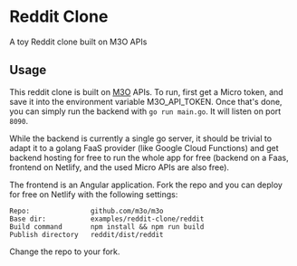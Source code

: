 # Reddit Clone

A toy Reddit clone built on M3O APIs

## Usage

This reddit clone is built on [M3O](https://m3o.com) APIs. To run, first get a Micro token, and save it into the environment variable M3O_API_TOKEN.
Once that's done, you can simply run the backend with `go run main.go`. It will listen on port `8090`.

While the backend is currently a single go server, it should be trivial to adapt it to a golang FaaS provider (like Google Cloud Functions) and get backend hosting for free to run the whole app for free (backend on a Faas, frontend on Netlify, and the used Micro APIs are also free).

The frontend is an Angular application. Fork the repo and you can deploy for free on Netlify with the following settings:

```
Repo:               github.com/m3o/m3o
Base dir:           examples/reddit-clone/reddit
Build command       npm install && npm run build
Publish directory   reddit/dist/reddit
```

Change the repo to your fork.
